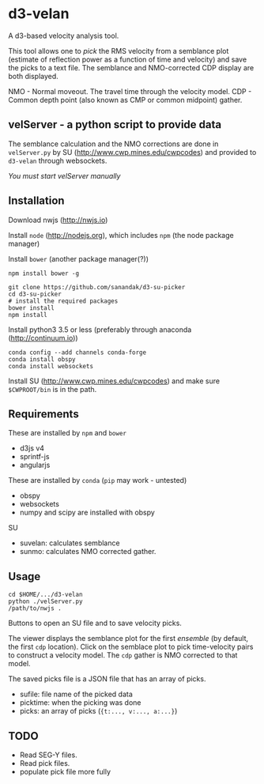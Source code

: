 # d3-velan

A d3-based velocity analysis tool.

This tool allows one to _pick_ the RMS velocity from a semblance
plot (estimate of reflection power as a function of time and velocity)
and save the picks to a text file.  The semblance and NMO-corrected
CDP display are both displayed.

NMO - Normal moveout.  The travel time through the velocity model.
CDP - Common depth point (also known as CMP or common midpoint) gather.

## velServer - a python script to provide data

The semblance calculation and the NMO corrections are done in `velServer.py`
by SU (http://www.cwp.mines.edu/cwpcodes) and provided to `d3-velan` through
websockets.

*You must start velServer manually*

## Installation

Download nwjs  (http://nwjs.io)

Install `node` (http://nodejs.org), which includes `npm` (the node
package manager)

Install `bower` (another package manager(?))

    npm install bower -g

    git clone https://github.com/sanandak/d3-su-picker
    cd d3-su-picker
    # install the required packages
    bower install
    npm install

Install python3 3.5 or less (preferably through anaconda (http://continuum.io))

    conda config --add channels conda-forge
    conda install obspy
    conda install websockets

Install SU (http://www.cwp.mines.edu/cwpcodes) and make sure `$CWPROOT/bin` is in the path.

## Requirements

  These are installed by `npm` and `bower`
  - d3js v4
  - sprintf-js
  - angularjs

  These are installed by `conda` (`pip` may work - untested)
  - obspy
  - websockets
  - numpy and scipy are installed with obspy

  SU
  - suvelan: calculates semblance
  - sunmo: calculates NMO corrected gather.

## Usage

    cd $HOME/.../d3-velan
    python ./velServer.py
    /path/to/nwjs .

Buttons to open an SU file and to save velocity picks.

The viewer displays the semblance plot for the
first _ensemble_ (by default, the first `cdp` location).
Click on the semblace plot to pick time-velocity pairs to construct
a velocity model.  The `cdp` gather is NMO corrected to that model.

The saved picks file is a JSON file that has an array of picks.
- sufile: file name of the picked data
- picktime: when the picking was done
- picks: an array of picks (`{t:..., v:..., a:...}`)

## TODO

  - Read SEG-Y files.
  - Read pick files.
  - populate pick file more fully

